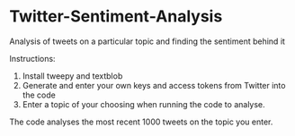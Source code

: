 # Twitter-Sentiment-Analysis
Analysis of tweets on a particular topic and finding the sentiment behind it

Instructions:
1. Install tweepy and textblob 
2. Generate and enter your own keys and access tokens from Twitter into the code
3. Enter a topic of your choosing when running the code to analyse. 

The code analyses the most recent 1000 tweets on the topic you enter. 
